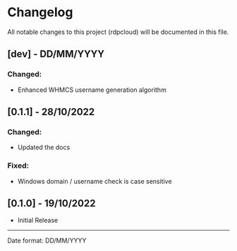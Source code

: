 # Changelog

All notable changes to this project (rdpcloud) will be documented in this file.

## [dev] - DD/MM/YYYY
### Changed:
 - Enhanced WHMCS username generation algorithm

## [0.1.1] - 28/10/2022
### Changed:
 - Updated the docs

### Fixed:
 - Windows domain / username check is case sensitive

## [0.1.0] - 19/10/2022
- Initial Release

___
Date format: DD/MM/YYYY
